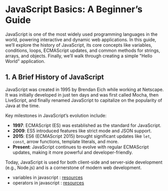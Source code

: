 # JavaScript Basics: A Beginner’s Guide

JavaScript is one of the most widely used programming languages in the world, powering interactive and dynamic web applications. In this guide, we’ll explore the history of JavaScript, its core concepts like variables, conditions, loops, ECMAScript updates, and common methods for strings, arrays, and objects. Finally, we’ll walk through creating a simple "Hello World" application.

## 1. A Brief History of JavaScript
JavaScript was created in 1995 by Brendan Eich while working at Netscape. It was initially developed in just ten days and was first called Mocha, then LiveScript, and finally renamed JavaScript to capitalize on the popularity of Java at the time.

Key milestones in JavaScript’s evolution include:

- **1997**: ECMAScript (ES) was established as the standard for JavaScript.
- **2009**: ES5 introduced features like strict mode and JSON support.
- **2015**: ES6 (ECMAScript 2015) brought significant updates like `let`, `const`, arrow functions, template literals, and more.
- **Present**: JavaScript continues to evolve with regular ECMAScript updates, making it more powerful and developer-friendly.

Today, JavaScript is used for both client-side and server-side development (e.g., Node.js) and is a cornerstone of modern web development.

- variables in javascript : [resources](https://www.w3schools.com/js/js_variables.asp)
- operators in javascript : [resources](https://www.w3schools.com/js/js_operators.asp)
